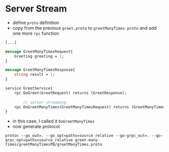 # Server Stream

- define `proto` definition
- copy from the previous `greet.proto` to `greetManyTimes.proto` and add one more `rpc` function

```protobuf
[...]

message GreetManyTimesRequest{
    Greeting greeting = 1;
}

message GreetManyTimesResponse{
    string result = 1;
}

service GreetService{
    rpc DoGreet(GreetRequest) returns (GreetResponse);
    
        // server streaming
    rpc DoGreetManyTimes(GreetManyTimesRequest) returns (GreetManyTimesResponse);
}

```

- in this case, I called it `DoGreetManyTimes`
- now generate protocol
```shell
protoc --go_out=. --go_opt=paths=source_relative --go-grpc_out=. --go-grpc_opt=paths=source_relative greet-many-times/greetManyTimesPB/greetManyTimes.proto
```